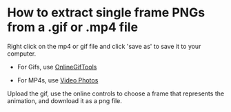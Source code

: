 # How to extract single frame PNGs from a .gif or .mp4 file

Right click on the mp4 or gif file and click 'save as' to save it to your computer.

* For Gifs, use [OnlineGifTools](https://onlinegiftools.com/extract-gif-frames)

* For MP4s, use [Video Photos](https://video-photos.com)

Upload the gif, use the online controls to choose a frame that represents the animation, and download it as a png file.


